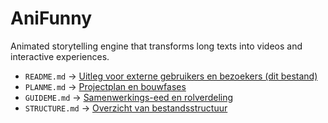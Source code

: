 # AniFunny
Animated storytelling engine that transforms long texts into videos and interactive experiences.

* `README.md` → [Uitleg voor externe gebruikers en bezoekers (dit bestand)](README.md)
* `PLANME.md` → [Projectplan en bouwfases](PLANME.md)
* `GUIDEME.md` → [Samenwerkings-eed en rolverdeling](GUIDEME.md)
* `STRUCTURE.md` → [Overzicht van bestandsstructuur](STRUCTURE.md)

